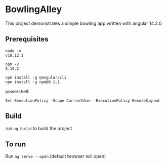 # BowlingAlley

This project demonstrates a simple bowling app written with angular 14.2.0

## Prerequisites

```
node -v
v18.12.1
```

```
npm -v
8.19.2
```

```
npm install -g @angular/cli
npm install -g npm@9.1.1
```


powershell:
```
Set-ExecutionPolicy -Scope CurrentUser -ExecutionPolicy RemoteSigned
```

## Build

run `ng build` to build the project

## To run

Run `ng serve --open` (default browser will open)
